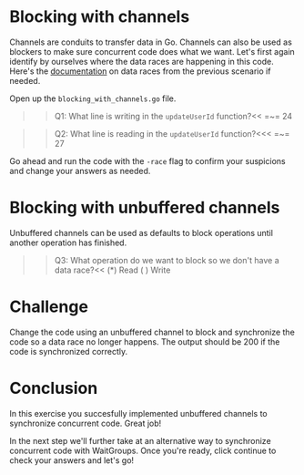 # Blocking with channels
Channels are conduits to transfer data in Go. Channels can also be used as blockers to make sure concurrent code does what we want. Let's first again identify by ourselves where the data races are happening in this code. Here's the [documentation](https://golang.org/doc/articles/race_detector.html) on data races from the previous scenario if needed.

Open up the `blocking_with_channels.go` file.

>>Q1: What line is writing in the `updateUserId` function?<<
=~= 24

>>Q2: What line is reading in the `updateUserId` function?<<<
=~= 27

Go ahead and run the code with the `-race` flag to confirm your suspicions and change your answers as needed.


# Blocking with unbuffered channels
Unbuffered channels can be used as defaults to block operations until another operation has finished. 

>>Q3: What operation do we want to block so we don't have a data race?<<
(*) Read
( ) Write

# Challenge
Change the code using an unbuffered channel to block and synchronize the code so a data race no longer happens. The output should be 200 if the code is synchronized correctly. 

# Conclusion
In this exercise you succesfully implemented unbuffered channels to synchronize concurrent code. Great job!

In the next step we'll further take at an alternative way to synchronize concurrent code with WaitGroups. Once you're ready, click continue to check your answers and let's go!